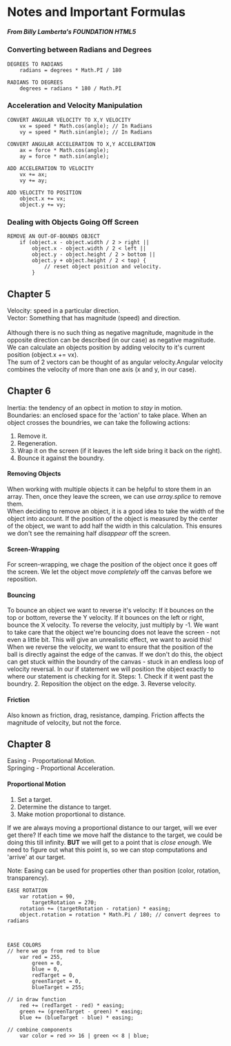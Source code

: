 # Notes and Important Formulas
##### From *Billy Lamberta's* **FOUNDATION HTML5**


### Converting between Radians and Degrees
	
	DEGREES TO RADIANS 
		radians = degrees * Math.PI / 180

	RADIANS TO DEGREES
		degrees = radians * 180 / Math.PI


### Acceleration and Velocity Manipulation

	CONVERT ANGULAR VELOCITY TO X,Y VELOCITY
		vx = speed * Math.cos(angle); // In Radians
		vy = speed * Math.sin(angle); // In Radians

	CONVERT ANGULAR ACCELERATION TO X,Y ACCELERATION
		ax = force * Math.cos(angle);
		ay = force * math.sin(angle);

	ADD ACCELERATION TO VELOCITY
		vx += ax;
		vy += ay;

	ADD VELOCITY TO POSITION
		object.x += vx;
		object.y += vy;


### Dealing with Objects Going Off Screen

	REMOVE AN OUT-OF-BOUNDS OBJECT
		if (object.x - object.width / 2 > right ||
			object.x - object.width / 2 < left ||
			object.y - object.height / 2 > bottom ||
			object.y + object.height / 2 < top) {
				// reset object position and velocity.
			}


## Chapter 5
Velocity: speed in a particular direction. <br>
Vector: Something that has magnitude (speed) and direction.<br>
<br>
Although there is no such thing as negative magnitude, magnitude in the opposite direction can be described (in our case) as negative magnitude. <br>
We can calculate an objects position by adding velocity to it's current position (object.x += vx).<br>
The sum of 2 vectors can be thought of as angular velocity.Angular velocity combines the velocity of more than one axis (x and y, in our case). 

## Chapter 6
Inertia: the tendency of an opbect in motion to *stay* in motion.<br>
Boundaries: an enclosed space for the 'action' to take place. When an object crosses the boundries, we can take the following actions:<br>
  1. Remove it.<br>
  2. Regeneration.<br>
  3. Wrap it on the screen (if it leaves the left side bring it back on the right).<br>
  4. Bounce it against the boundry.<br>

#### Removing Objects
When working with multiple objects it can be helpful to store them in an array. Then, once they leave the screen, we can use *array.splice* to remove them. <br>
When deciding to remove an object, it is a good idea to take the width of the object into account. If the position of the object is measured by the center of the object, we want to add half the width in this calculation. This ensures we don't see the remaining half *disappear* off the screen.
#### Screen-Wrapping
For screen-wrapping, we chage the position of the object once it goes off the screen. We let the object move *completely* off the canvas before we reposition. 
#### Bouncing
To bounce an object we want to reverse it's velocity: If it bounces on the top or bottom, reverse the Y velocity. If it bounces on the left or right, bounce the X velocity. To reverse the velocity, just multiply by -1.
We want to take care that the object we're bouncing does not leave the screen - not even a little bit. This will give an unrealistic effect, we want to avoid this!
When we reverse the velocity, we want to ensure that the position of the ball is directly against the edge of the canvas. If we don't do this, the object can get stuck within the boundry of the canvas - stuck in an endless loop of velocity reversal. In our if statement we will position the object exactly to where our statement is checking for it. 
Steps:	1. Check if it went past the boundry.
		2. Reposition the object on the edge.
		3. Reverse velocity.
#### Friction
Also known as friction, drag, resistance, damping. Friction affects the magnitude of velocity, but not the force. 

## Chapter 8
Easing - Proportational Motion.<br>
Springing - Proportional Acceleration.<br>
#### Proportional Motion
  1. Set a target.
  2. Determine the distance to target.
  3. Make motion proportional to distance.

If we are always moving a proportional distance to our target, will we ever get there? If each time we move half the distance to the target, we could be doing this till infinity. **BUT** we will get to a point that is *close enough*. We need to figure out what this point is, so we can stop computations and 'arrive' at our target. 

Note: Easing can be used for properties other than position (color, rotation, transparency).

	EASE ROTATION
		var rotation = 90,
			targetRotation = 270;
		rotation += (targetRotation - rotation) * easing;
		object.rotation = rotation * Math.Pi / 180; // convert degrees to radians



	EASE COLORS 
	// here we go from red to blue
		var red = 255,
			green = 0,
			blue = 0,
			redTarget = 0,
			greenTarget = 0,
			blueTarget = 255;

	// in draw function
		red += (redTarget - red) * easing;
		green += (greenTarget - green) * easing;
		blue += (blueTarget - blue) * easing;

	// combine components
		var color = red >> 16 | green << 8 | blue;










